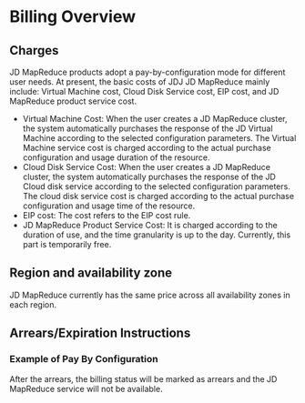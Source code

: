 # Billing Overview
## Charges

JD MapReduce products adopt a pay-by-configuration mode for different user needs. At present, the basic costs of JDJ JD MapReduce mainly include: Virtual Machine cost, Cloud Disk Service cost, EIP cost, and JD MapReduce product service cost.

-  Virtual Machine Cost: When the user creates a JD MapReduce cluster, the system automatically purchases the response of the JD Virtual Machine according to the selected configuration parameters. The Virtual Machine service cost is charged according to the actual purchase configuration and usage duration of the resource.
-  Cloud Disk Service Cost: When the user creates a JD MapReduce cluster, the system automatically purchases the response of the JD Cloud disk service according to the selected configuration parameters. The cloud disk service cost is charged according to the actual purchase configuration and usage time of the resource.
-  EIP cost: The cost refers to the EIP cost rule.
-  JD MapReduce Product Service Cost: It is charged according to the duration of use, and the time granularity is up to the day. Currently, this part is temporarily free.

## Region and availability zone

JD MapReduce currently has the same price across all availability zones in each region.

## Arrears/Expiration Instructions

### Example of Pay By Configuration
After the arrears, the billing status will be marked as arrears and the JD MapReduce service will not be available.